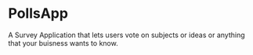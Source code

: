 # PollsApp
A Survey Application that lets users vote on subjects or ideas or anything that your buisness wants to know.
